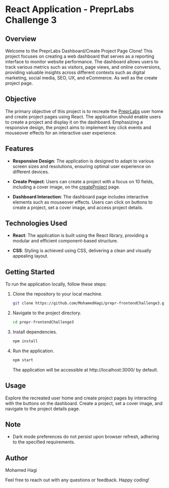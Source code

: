 # React Application - PreprLabs Challenge 3

## Overview

Welcome to the PreprLabs Dashboard/Create Project Page Clone! This project focuses on creating a web dashboard that serves as a reporting interface to monitor website performance. The dashboard allows users to track various metrics such as visitors, page views, and online conversions, providing valuable insights across different contexts such as digital marketing, social media, SEO, UX, and eCommerce. As well as the create project page.

## Objective

The primary objective of this project is to recreate the [PreprLabs](https://preprlabs.org/) user home and create project pages using React. The application should enable users to create a project and display it on the dashboard. Emphasizing a responsive design, the project aims to implement key click events and mouseover effects for an interactive user experience.

## Features

- **Responsive Design**: The application is designed to adapt to various screen sizes and resolutions, ensuring optimal user experience on different devices.

- **Create Project**: Users can create a project with a focus on 10 fields, including a cover image, on the [createProject](https://preprlabs.org/createProject/0) page.

- **Dashboard Interaction**: The dashboard page includes interactive elements such as mouseover effects. Users can click on buttons to create a project, set a cover image, and access project details.

## Technologies Used

- **React**: The application is built using the React library, providing a modular and efficient component-based structure.

- **CSS**: Styling is achieved using CSS, delivering a clean and visually appealing layout.

## Getting Started

To run the application locally, follow these steps:

1. Clone the repository to your local machine.

    ```bash
    git clone https://github.com/MohamedHagi/prepr-frontendChallenge3.git

    ```

2. Navigate to the project directory.

    ```bash
    cd prepr-frontendChallenge3
    ```

3. Install dependencies.

    ```bash
    npm install
    ```

4. Run the application.

    ```bash
    npm start
    ```

    The application will be accessible at http://localhost:3000/ by default.

## Usage

Explore the recreated user home and create project pages by interacting with the buttons on the dashboard. Create a project, set a cover image, and navigate to the project details page.

## Note

- Dark mode preferences do not persist upon browser refresh, adhering to the specified requirements.

## Author

Mohamed Hagi

Feel free to reach out with any questions or feedback. Happy coding!
